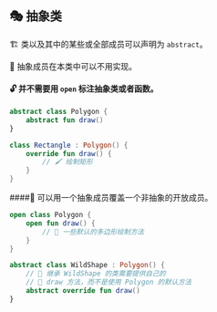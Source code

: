 ## 🎭 抽象类

🏗️ 类以及其中的某些或全部成员可以声明为 `abstract`。

🚫 抽象成员在本类中可以不用实现。

#### 🔓 并不需要用 `open` 标注抽象类或者函数。

```kotlin
abstract class Polygon {
    abstract fun draw()
}

class Rectangle : Polygon() {
    override fun draw() {
        // 🖌️ 绘制矩形
    }
}
```

####🔀 可以用一个抽象成员覆盖一个非抽象的开放成员。

```kotlin
open class Polygon {
    open fun draw() {
        // 🎨 一些默认的多边形绘制方法
    }
}

abstract class WildShape : Polygon() {
    // 🔄 继承 WildShape 的类需要提供自己的
    // 🎨 draw 方法，而不是使用 Polygon 的默认方法
    abstract override fun draw()
}
```
